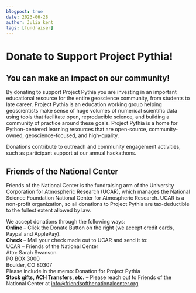 ```yaml
---
blogpost: true
date: 2023-06-28
author: Julia kent
tags: [fundraiser]
---
```


# Donate to Support Project Pythia!

## You can make an impact on our community!

By donating to support Project Pythia you are investing in an important educational resource for the entire geoscience community, from students to late career. Project Pythia is an education working group helping geoscientists make sense of huge volumes of numerical scientific data using tools that facilitate open, reproducible science, and building a community of practice around these goals. Project Pythia is a home for Python-centered learning resources that are open-source, community-owned, geoscience-focused, and high-quality.

Donations contribute to outreach and community engagement activities, such as participant support at our annual hackathons.

## Friends of the National Center

Friends of the National Center is the fundraising arm of the University Corporation for Atmospheric Research (UCAR), which manages the National Science Foundation National Center for Atmospheric Research. UCAR is a non-profit organization, so all donations to Project Pythia are tax-deductible to the fullest extent allowed by law.

We accept donations through the following ways: <br>
**Online** – Click the Donate Button on the right (we accept credit cards, Paypal and ApplePay). <br>
**Check** – Mail your check made out to UCAR and send it to: <br>
UCAR – Friends of the National Center <br>
Attn: Sarah Swanson <br>
PO BOX 3000 <br>
Boulder, CO 80307 <br>
Please include in the memo: Donation for Project Pythia <br>
**Stock gifts, ACH Transfers, etc.** – Please reach out to Friends of the National Center at info@friendsofthenationalcenter.org

<script>
(function(f,u,n,r,a,i,s,e){var data={window:window,document:document,tag:"script",data:"funraise",orgId:f,uri:u,common:n,client:r,script:a};var scripts;var funraiseScript;data.window[data.data]=data.window[data.data]||[];if(data.window[data.data].scriptIsLoading||data.window[data.data].scriptIsLoaded)return;data.window[data.data].loading=true;data.window[data.data].push("init",data);scripts=data.document.getElementsByTagName(data.tag)[0];funraiseScript=data.document.createElement(data.tag);funraiseScript.async=true;funraiseScript.src=data.uri+data.common+data.script+"?orgId="+data.orgId;scripts.parentNode.insertBefore(funraiseScript,scripts)})('79cd49fa-a550-4baa-a6d9-1913aae826df','https://assets.funraise.io','/widget/common/2.0','/widget/client','/inject-form.js');
</script>

<script>
    window.funraise.push('create', { form: 36005 }, {
        selector: '#fr-placed-form-container-36005',
        type: 'grow_contained',
    });
</script>

<div id="fr-placed-form-container-36005" style="min-height: 816px;"></div>
